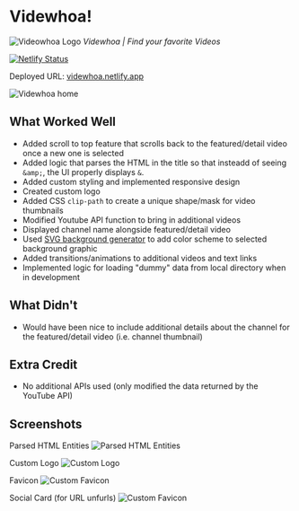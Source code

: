 # Videwhoa!

![Videowhoa Logo](https://videwhoa.netlify.app/images/logo/videwhoa-logo.svg)
_Videwhoa | Find your favorite Videos_

[![Netlify Status](https://api.netlify.com/api/v1/badges/74e20d93-3f2f-49ec-887e-b3458a3a77a8/deploy-status)](https://app.netlify.com/sites/videwhoa/deploys)

Deployed URL: [videwhoa.netlify.app](https://videwhoa.netlify.app/)

![Videwhoa home](https://videwhoa.netlify.app/images/screenshots/videwhoa-home.png)

## What Worked Well

- Added scroll to top feature that scrolls back to the featured/detail video once a new one is selected
- Added logic that parses the HTML in the title so that insteadd of seeing `&amp;`, the UI properly displays `&`.
- Added custom styling and implemented responsive design
- Created custom logo
- Added CSS `clip-path` to create a unique shape/mask for video thumbnails
- Modified Youtube API function to bring in additional videos
- Displayed channel name alongside featured/detail video
- Used [SVG background generator](https://www.svgbackgrounds.com/#liquid-cheese) to add color scheme to selected background graphic
- Added transitions/animations to additional videos and text links
- Implemented logic for loading "dummy" data from local directory when in development

## What Didn't

- Would have been nice to include additional details about the channel for the featured/detail video (i.e. channel thumbnail)

## Extra Credit

- No additional APIs used (only modified the data returned by the YouTube API)

## Screenshots

Parsed HTML Entities
![Parsed HTML Entities](https://videwhoa.netlify.app/images/screenshots/parsed-html-entities.png)

Custom Logo
![Custom Logo](https://videwhoa.netlify.app/images/screenshots/videwhoa-logo-white.svg)

Favicon
![Custom Favicon](https://videwhoa.netlify.app/favicon.png)

Social Card (for URL unfurls)
![Custom Favicon](https://videwhoa.netlify.app/images/social-card/videwhoa-social-card.png)
